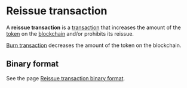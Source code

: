 # Reissue transaction

A **reissue transaction** is a [transaction](/blockchain/transaction.md) that increases the amount of the [token](/blockchain/token.md) on the [blockchain](/blockchain/blockchain.md) and/or prohibits its reissue.

[Burn transaction](/blockchain/transaction-type/burn-transaction.md) decreases the amount of the token on the blockchain.

## Binary format

See the page [Reissue transaction binary format](/blockchain/binary-format/transaction-binary-format/reissue-transaction-binary-format.md).
